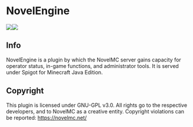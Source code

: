 # NovelEngine 
[![](https://img.shields.io/travis/NovelMC/Engine.svg?style=for-the-badge&logo=travis)](https://travis-ci.org/NovelMC/NovelEngine/)![](https://img.shields.io/github/issues/NovelMC/NovelEngine.svg?style=for-the-badge&logo=github)
## Info
NovelEngine is a plugin by which the NovelMC server gains capacity for operator status, in-game functions, and administrator tools. It is served under Spigot for Minecraft Java Edition.

## Copyright
This plugin is licensed under GNU-GPL v3.0.  All rights go to the respective developers, and to NovelMC as a creative entity.  Copyright violations can be reported: https://novelmc.net/
